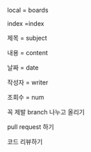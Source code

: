 local = boards

index =index

제목 = subject

내용 = content

날짜 = date

작성자 = writer

조회수 = num

꼭 제발 branch 나누고 올리기

pull request 하기

코드 리뷰하기